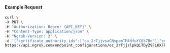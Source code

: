 <!-- Code generated for API Clients. DO NOT EDIT. -->

#### Example Request

```bash
curl \
-X PUT \
-H "Authorization: Bearer {API_KEY}" \
-H "Content-Type: application/json" \
-H "Ngrok-Version: 2" \
-d '{"certificate_authority_ids":["ca_2rTjjvsaGNspemTM4HfuYC0k7Rn"],"enabled":true}' \
https://api.ngrok.com/endpoint_configurations/ec_2rTjjslpkQiTDyZ9FLKXFklvOZ6/mutual_tls
```
